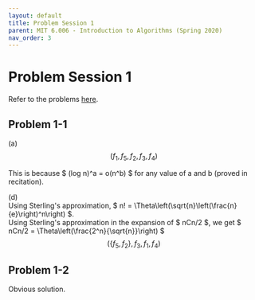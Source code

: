 ```yaml
---
layout: default
title: Problem Session 1
parent: MIT 6.006 - Introduction to Algorithms (Spring 2020)
nav_order: 3
---
```


# Problem Session 1
Refer to the problems [here](./data/problem-session-1.pdf).

## Problem 1-1

(a)   
$$ \left(f_1, f_5, f_2, f_3, f_4\right) $$

This is because $ (log n)^a = o(n^b) $ for any value of a and b (proved in recitation).

(d)  
Using Sterling's approximation, $ n! = \Theta\left(\sqrt{n}\left(\frac{n}{e}\right)^n\right) $.  
Using Sterling's approximation in the expansion of $ nCn/2 $, we get $ nCn/2 = \Theta\left(\frac{2^n}{\sqrt{n}}\right) $  
$$ \left(\{f_5, f_2\}, f_3, f_1, f_4\right) $$

## Problem 1-2
Obvious solution.

